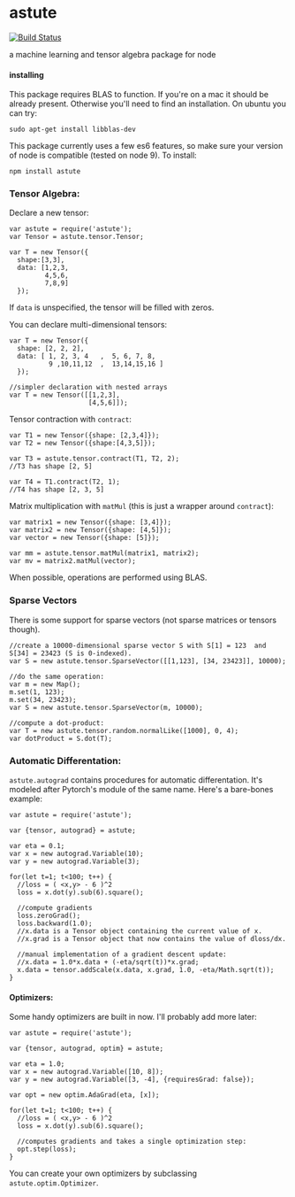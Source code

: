 # astute 
[![Build Status](https://travis-ci.org/acutkosky/astute.svg?branch=master)](https://travis-ci.org/acutkosky/astute)

a machine learning and tensor algebra package for node

#### installing
This package requires BLAS to function. If you're on a mac it should be already present. Otherwise you'll need to find an installation. On ubuntu you can try:
```
sudo apt-get install libblas-dev
```
This package currently uses a few es6 features, so make sure your version of node is compatible (tested on node 9). To install:
```
npm install astute
```

### Tensor Algebra:

Declare a new tensor:
```
var astute = require('astute');
var Tensor = astute.tensor.Tensor;

var T = new Tensor({
  shape:[3,3],
  data: [1,2,3,
         4,5,6,
         7,8,9]
  });
```
If `data` is unspecified, the tensor will be filled with zeros.

You can declare multi-dimensional tensors:
```
var T = new Tensor({
  shape: [2, 2, 2],
  data: [ 1, 2, 3, 4   ,  5, 6, 7, 8,
          9 ,10,11,12  ,  13,14,15,16 ]
  });

//simpler declaration with nested arrays
var T = new Tensor([[1,2,3], 
                    [4,5,6]]);
```

Tensor contraction with `contract`:
```
var T1 = new Tensor({shape: [2,3,4]});
var T2 = new Tensor({shape:[4,3,5]});

var T3 = astute.tensor.contract(T1, T2, 2);
//T3 has shape [2, 5]

var T4 = T1.contract(T2, 1);
//T4 has shape [2, 3, 5]
```
Matrix multiplication with `matMul` (this is just a wrapper around `contract`):
```
var matrix1 = new Tensor({shape: [3,4]});
var matrix2 = new Tensor({shape: [4,5]});
var vector = new Tensor({shape: [5]});

var mm = astute.tensor.matMul(matrix1, matrix2);
var mv = matrix2.matMul(vector);
```
When possible, operations are performed using BLAS.

### Sparse Vectors
There is some support for sparse vectors (not sparse matrices or tensors though).
```
//create a 10000-dimensional sparse vector S with S[1] = 123  and S[34] = 23423 (S is 0-indexed).
var S = new astute.tensor.SparseVector([[1,123], [34, 23423]], 10000);

//do the same operation:
var m = new Map();
m.set(1, 123);
m.set(34, 23423);
var S = new astute.tensor.SparseVector(m, 10000);

//compute a dot-product:
var T = new astute.tensor.random.normalLike([1000], 0, 4);
var dotProduct = S.dot(T);
```
### Automatic Differentation:
`astute.autograd` contains procedures for automatic differentation. It's modeled after Pytorch's module of the same name. Here's a bare-bones example:
```
var astute = require('astute');

var {tensor, autograd} = astute;

var eta = 0.1;
var x = new autograd.Variable(10);
var y = new autograd.Variable(3);

for(let t=1; t<100; t++) {
  //loss = ( <x,y> - 6 )^2
  loss = x.dot(y).sub(6).square();

  //compute gradients
  loss.zeroGrad();
  loss.backward(1.0);
  //x.data is a Tensor object containing the current value of x.
  //x.grad is a Tensor object that now contains the value of dloss/dx.
  
  //manual implementation of a gradient descent update:
  //x.data = 1.0*x.data + (-eta/sqrt(t))*x.grad;
  x.data = tensor.addScale(x.data, x.grad, 1.0, -eta/Math.sqrt(t));
}
```

#### Optimizers:
Some handy optimizers are built in now. I'll probably add more later:
```
var astute = require('astute');

var {tensor, autograd, optim} = astute;

var eta = 1.0;
var x = new autograd.Variable([10, 8]);
var y = new autograd.Variable([3, -4], {requiresGrad: false});

var opt = new optim.AdaGrad(eta, [x]);

for(let t=1; t<100; t++) {
  //loss = ( <x,y> - 6 )^2
  loss = x.dot(y).sub(6).square();
  
  //computes gradients and takes a single optimization step:
  opt.step(loss);
}
```
You can create your own optimizers by subclassing `astute.optim.Optimizer`.


